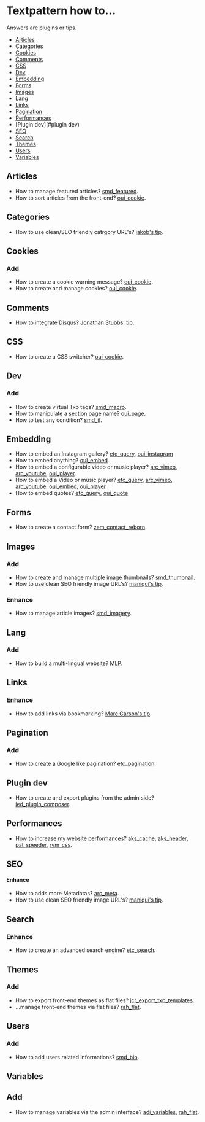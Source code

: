 # Textpattern how to…

Answers are plugins or tips.

* [Articles](#articles)
* [Categories](#categories)
* [Cookies](#cookies)
* [Comments](#comments)
* [CSS](#css)
* [Dev](#dev)
* [Embedding](#embedding)
* [Forms](#forms)
* [Images](#images)
* [Lang](#lang)
* [Links](#links)
* [Pagination](#pagination)
* [Performances](#performances)
* [Plugin dev](#plugin dev)
* [SEO](#seo)
* [Search](#search)
* [Themes](#themes)
* [Users](#users)
* [Variables](#variables)

## Articles

* How to manage featured articles? [smd_featured](http://stefdawson.com/sw/plugins/smd_featured).
* How to sort articles from the front-end? [oui_cookie](https://github.com/nicolasGraph/oui_cookie).

## Categories

* How to use clean/SEO friendly catrgory URL's? [jakob's tip](http://forum.textpattern.com/viewtopic.php?pid=301000#p301000).

## Cookies

### Add

* How to create a cookie warning message? [oui_cookie](https://github.com/nicolasGraph/oui_cookie).
* How to create and manage cookies? [oui_cookie](https://github.com/nicolasGraph/oui_cookie).

## Comments

* How to integrate Disqus? [Jonathan Stubbs' tip](http://textpattern.tips/integrate-disqus-with-textpattern).

## CSS

* How to create a CSS switcher? [oui_cookie](https://github.com/nicolasGraph/oui_cookie).

## Dev

### Add

* How to create virtual Txp tags? [smd_macro](https://github.com/Bloke/smd_macro).
* How to manipulate a section page name? [oui_page](https://github.com/nicolasGraph/oui_page).
* How to test any condition? [smd_if](http://stefdawson.com/sw/plugins/smd_if).

## Embedding

* How to embed an Instagram gallery? [etc_query](http://www.iut-fbleau.fr/projet/etc/index.php?id=3), [oui_instagram](https://github.com/nicolasGraph/oui_instagram)
* How to embed anything? [oui_embed](https://github.com/nicolasGraph/oui_cookie).
* How to embed a configurable video or music player? [arc_vimeo](https://github.com/drmonkeyninja/arc_vimeo), [arc_youtube](https://github.com/drmonkeyninja/arc_youtube), [oui_player](https://github.com/nicolasGraph/oui_player).
* How to embed a Video or music player? [etc_query](http://www.iut-fbleau.fr/projet/etc/index.php?id=3), [arc_vimeo](https://github.com/drmonkeyninja/arc_vimeo), [arc_youtube](https://github.com/drmonkeyninja/arc_youtube), [oui_embed](https://github.com/nicolasGraph/oui_embed), [oui_player](https://github.com/nicolasGraph/oui_player).
* How to embed quotes? [etc_query](http://www.iut-fbleau.fr/projet/etc/index.php?id=3), [oui_quote](https://github.com/nicolasGraph/oui_quote)

## Forms

* How to create a contact form? [zem_contact_reborn](https://github.com/Bloke/zem_contact_reborn).

## Images

### Add

* How to create and manage multiple image thumbnails? [smd_thumbnail](https://github.com/Bloke/smd_thumbnail).
* How to use clean SEO friendly image URL's? [maniqui's tip](http://forum.textpattern.com/viewtopic.php?pid=288593#p288593).

### Enhance

* How to manage article images? [smd_imagery](https://github.com/Bloke/smd_imagery).

## Lang

### Add

* How to build a multi-lingual website? [MLP](https://github.com/Bloke/MLP).

## Links

### Enhance

* How to add links via bookmarking? [Marc Carson's tip](http://textpattern.tips/creating-a-custom-bookmarklet-to-grow-your-link-collection).

## Pagination

### Add

* How to create a Google like pagination? [etc_pagination](http://www.iut-fbleau.fr/projet/etc/index.php?id=22).

## Plugin dev

* How to create and export plugins from the admin side? [ied_plugin_composer](https://github.com/Bloke/ied_plugin_composer).

## Performances

* How to increase my website performances? [aks_cache](http://makss.uaho.net/plugins/aks_cache), [aks_header](http://makss.uaho.net/plugins/aks_header), [pat_speeder](http://pat-speeder.cara-tm.com/fr), [rvm_css](https://vanmelick.com/txp/).

## SEO

#### Enhance

* How to adds more Metadatas? [arc_meta](https://github.com/drmonkeyninja/arc_meta).
* How to use clean SEO friendly image URL's? [maniqui's tip](http://forum.textpattern.com/viewtopic.php?pid=288593#p288593).

## Search

### Enhance

* How to create an advanced search engine? [etc_search](http://www.iut-fbleau.fr/projet/etc/index.php?id=10).

## Themes

### Add

* How to export front-end themes as flat files? [jcr_export_txp_templates](https://github.com/jools-r/jcr_export_txp_templates).
* …manage front-end themes via flat files? [rah_flat](https://github.com/NicolasGraph/rah_flat).

## Users

### Add

* How to add users related informations? [smd_bio](https://github.com/Bloke/smd_bio).

## Variables

## Add

* How to manage variables via the admin interface? [adi_variables](http://www.greatoceanmedia.com.au/txp/?plugin=adi_variables), [rah_flat](https://github.com/NicolasGraph/rah_flat).
